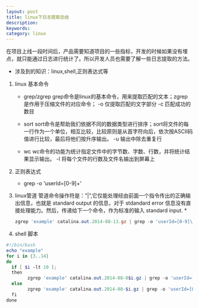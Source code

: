 ```yaml
---
layout: post
title: linux下日志提取总结
description: 
keywords: 
category: linux
---
```


在项目上线一段时间后，产品需要知道项目的一些指标，开发的时候如果没有埋点，就只能通过日志进行统计了。所以开发人员也需要了解一些日志提取的方法。
 
* 涉及到的知识：linux,shell,正则表达式等

1. linux 基本命令
     * grep/zgrep
     grep命令是linux的基本命令，用来提取匹配的文本；zgrep是作用于压缩文件的对应命令；
     -o 仅提取匹配的文字部分
     -c 匹配成功的数目

     * sort
     sort命令是帮助我们依据不同的数据类型进行排序；sort将文件的每一行作为一个单位，相互比较，比较原则是从首字符向后，依次按ASCII码值进行比较，最后将他们按升序输出。
     -u 输出中除去重复行

     * wc
    wc命令的功能为统计指定文件中的字节数、字数、行数，并将统计结果显示输出。
     -l 将每个文件的行数及文件名输出到屏幕上

2. 正则表达式
     * grep -o 'userId=[0-9]\+'

3. linux管道
管道命令操作符是：”|”,它仅能处理经由前面一个指令传出的正确输出信息，也就是 standard output 的信息，对于 stdandard error 信息没有直接处理能力。然后，传递给下一个命令，作为标准的输入 standard input.
     *
     ```PowerShell 
     zgrep 'example' catalina.out.2014-08-13.gz | grep -o 'userId=[0-9]\+' | sort -u | uniq | wc -l
     ```

4. shell 脚本

```PowerShell
#!/bin/bash
echo "example"
for i in {3..14}
do
  if [ $i -lt 10 ];
  then
        zgrep 'example' catalina.out.2014-08-0$i.gz | grep -o 'userId=[0-9]\+' | sort -u | uniq | wc -l
  else
        zgrep 'example' catalina.out.2014-08-$i.gz | grep -o 'userId=[0-9]\+' | sort -u | uniq | wc -l
  fi
done
```